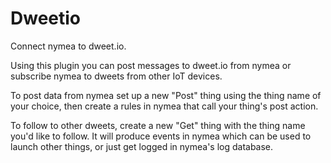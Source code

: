 # Dweetio

Connect nymea to dweet.io.

Using this plugin you can post messages to dweet.io from nymea or subscribe nymea to dweets from other IoT devices.

To post data from nymea set up a new "Post" thing using the thing name of your choice, then create a rules in nymea that call your thing's post action.

To follow to other dweets, create a new "Get" thing with the thing name you'd like to follow. It will produce events in nymea which can be used to launch other things, or just get logged in nymea's log database.
